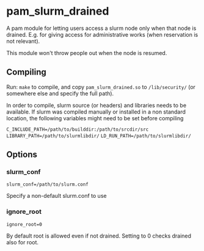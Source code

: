 # pam_slurm_drained

A pam module for letting users access a slurm node only when that node is
drained. E.g. for giving access for administrative works (when reservation is
not relevant).

This module won't throw people out when the node is resumed.

## Compiling

Run:
`make`
to compile, and copy `pam_slurm_drained.so` to `/lib/security/` (or somewhere
else and specify the full path).

In order to compile, slurm source (or headers) and libraries needs to be
available. If slurm was compiled manually or installed in a non standard
location, the following variables might need to be set before compiling

`C_INCLUDE_PATH=/path/to/builddir:/path/to/srcdir/src`
`LIBRARY_PATH=/path/to/slurmlibdir/`
`LD_RUN_PATH=/path/to/slurmlibdir/`

## Options

### slurm_conf

`slurm_conf=/path/to/slurm.conf`

Specify a non-default slurm.conf to use

### ignore_root

`ignore_root=0`

By default root is allowed even if not drained. Setting to 0 checks drained
also for root.


